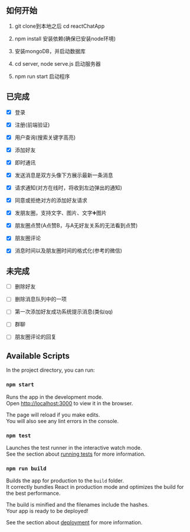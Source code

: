 ## 如何开始
1. git clone到本地之后 cd reactChatApp

2. npm install 安装依赖(确保已安装node环境)

3. 安装mongoDB，并启动数据库

4. cd server, node serve.js 启动服务器

5. npm run start 启动程序

## 已完成

- [x] 登录

- [x] 注册(前端验证)

- [x] 用户查询(搜索关键字高亮)

- [x] 添加好友

- [x] 即时通讯

- [x] 发送消息是双方头像下方展示最新一条消息

- [x] 请求通知(对方在线时，将收到左边弹出的通知)

- [x] 同意或拒绝对方的添加好友请求

- [x] 发朋友圈，支持文字、图片、文字➕图片

- [x] 朋友圈点赞(A点赞B，与A无好友关系的无法看到点赞)

- [x] 朋友圈评论

- [x] 消息时间以及朋友圈时间的格式化(参考的微信)

## 未完成

- [ ] 删除好友

- [ ] 删除消息队列中的一项

- [ ] 第一次添加好友成功系统提示消息(类似qq)

- [ ] 群聊

- [ ] 朋友圈评论的回复

## Available Scripts

In the project directory, you can run:

### `npm start`

Runs the app in the development mode.<br>
Open [http://localhost:3000](http://localhost:3000) to view it in the browser.

The page will reload if you make edits.<br>
You will also see any lint errors in the console.

### `npm test`

Launches the test runner in the interactive watch mode.<br>
See the section about [running tests](https://facebook.github.io/create-react-app/docs/running-tests) for more information.

### `npm run build`

Builds the app for production to the `build` folder.<br>
It correctly bundles React in production mode and optimizes the build for the best performance.

The build is minified and the filenames include the hashes.<br>
Your app is ready to be deployed!

See the section about [deployment](https://facebook.github.io/create-react-app/docs/deployment) for more information.

